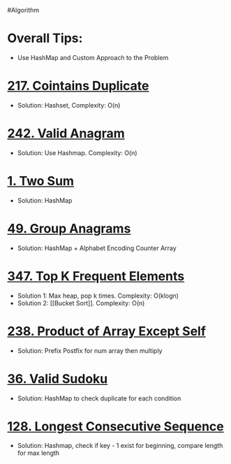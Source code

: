 #Algorithm
# Overall Tips:
- Use HashMap and Custom Approach to the Problem
# [217. Cointains Duplicate](https://leetcode.com/problems/contains-duplicate/description/)
- Solution: Hashset, Complexity: O(n)
# [242. Valid Anagram](https://leetcode.com/problems/valid-anagram/)
- Solution: Use Hashmap. Complexity: O(n)
# [1. Two Sum](https://leetcode.com/problems/two-sum/)
- Solution: HashMap
# [49. Group Anagrams](https://leetcode.com/problems/group-anagrams/)
- Solution: HashMap + Alphabet Encoding Counter Array
# [347. Top K Frequent Elements](https://leetcode.com/problems/top-k-frequent-elements/)
- Solution 1: Max heap, pop k times. Complexity: O(klogn)
- Solution 2: [[Bucket Sort]]. Complexity: O(n)
# [238. Product of Array Except Self](https://leetcode.com/problems/product-of-array-except-self/)
- Solution: Prefix Postfix for num array then multiply
# [36. Valid Sudoku](https://leetcode.com/problems/valid-sudoku/)
- Solution: HashMap to check duplicate for each condition
# [128. Longest Consecutive Sequence](https://leetcode.com/problems/longest-consecutive-sequence/)
- Solution: Hashmap, check if key - 1 exist for beginning, compare length for max length